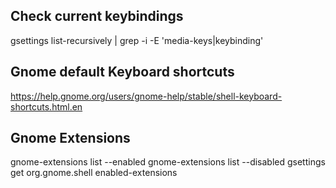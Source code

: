 ## Check current keybindings
gsettings list-recursively | grep -i -E 'media-keys|keybinding'

## Gnome default Keyboard shortcuts
https://help.gnome.org/users/gnome-help/stable/shell-keyboard-shortcuts.html.en

## Gnome Extensions
gnome-extensions list --enabled
gnome-extensions list --disabled
gsettings get org.gnome.shell enabled-extensions